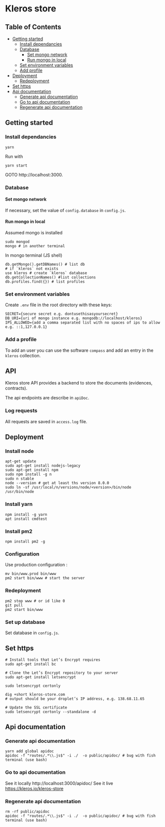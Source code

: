 # Kleros store

## Table of Contents

* [Getting started](#getting-started)
  * [Install dependancies](#install-dependancies)
  * [Database](#database)
      * [Set mongo network](#set-mongo-network)
      * [Run mongo in local](#run-mongo-in-local)
  * [Set environment variables](#set-environment-variables)
  * [Add profile](#add-profile)
* [Deployment](#deployment)
  * [Redeployment](#redeployment)
* [Set https](#set-https)
* [Api documentation](#api-documentation)
  * [Generate api documentation](#generate-api-documentation)
  * [Go to api documentation](#go-to-api-documentation)
  * [Regenerate api documentation](#regenerate-api-documentation)


## Getting started

### Install dependancies

```
yarn
```

Run with

```
yarn start
```

GOTO http://localhost:3000.

### Database

#### Set mongo network

If necessary, set the value of `config.database` in `config.js`.

#### Run mongo in local

Assumed mongo is installed

```
sudo mongod
mongo # in another terminal
```

In mongo terminal (JS shell)
```
db.getMongo().getDBNames() # list db
# if `kleros` not exists
use kleros # create `kleros` database
db.getCollectionNames() #list collections
db.profiles.find({}) # list profiles
```

### Set environment variables

Create `.env` file in the root directory with these keys:
```
SECRET={secure secret e.g. dontusethisasyoursecret}
DB_URI={uri of mongo instance e.g. mongodb://localhost/kleros}
IPS_ALLOWED={add a comma separated list with no spaces of ips to allow e.g. ::1,127.0.0.1}
```

### Add a profile

To add an user you can use the software `compass` and add an entry in the
`kleros` collection.

## API

Kleros store API provides a backend to store the documents
(evidences, contracts).

The api endpoints are describe in `apiDoc`.

### Log requests

All requests are saved in `access.log` file.

## Deployment

### Install node

```
apt-get update
sudo apt-get install nodejs-legacy
sudo apt-get install npm
sudo npm install -g n
sudo n stable
node --version # get at least ths version 8.0.0
sudo ln -sf /usr/local/n/versions/node/<version>/bin/node /usr/bin/node
```

### Install yarn

```
npm install -g yarn
apt install cmdtest
```

### Install pm2

```
npm install pm2 -g
```

### Configuration

Use production configuration :
```
mv bin/www.prod bin/www
pm2 start bin/www # start the server
```

### Redeployment

```
pm2 stop www # or id like 0
git pull
pm2 start bin/www
```

### Set up database

Set database in `config.js`.

## Set https

```
# Install tools that Let’s Encrypt requires
sudo apt-get install bc

# Clone the Let’s Encrypt repository to your server
sudo apt-get install letsencrypt

sudo letsencrypt certonly

dig +short kleros-store.com
# output should be your droplet’s IP address, e.g. 138.68.11.65

# Update the SSL certificate
sudo letsencrypt certonly --standalone -d

```

## Api documentation

### Generate api documentation

```
yarn add global apidoc
apidoc -f "routes/.*\\.js$" -i ./  -o public/apidoc/ # bug with fish terminal (use bash)
```

### Go to api documentation
See it locally http://localhost:3000/apidoc/
See it live https://kleros.io/kleros-store

### Regenerate api documentation

```
rm -rf public/apidoc
apidoc -f "routes/.*\\.js$" -i ./  -o public/apidoc/ # bug with fish terminal (use bash)
```

